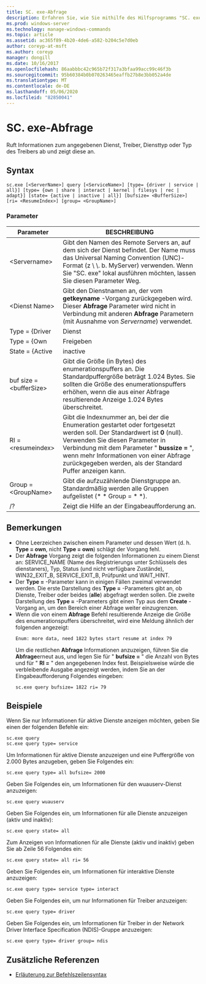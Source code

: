 ```yaml
---
title: SC. exe-Abfrage
description: Erfahren Sie, wie Sie mithilfe des Hilfsprogramms "SC. exe" Informationen zu Diensten, Treibern, Dienst Typen oder Treiber Typen abrufen.
ms.prod: windows-server
ms.technology: manage-windows-commands
ms.topic: article
ms.assetid: ac365f89-4b20-4de6-a582-b204c5e7d0eb
author: coreyp-at-msft
ms.author: coreyp
manager: dongill
ms.date: 10/16/2017
ms.openlocfilehash: 86aabbbc42c965b72f317a3bfaa99acc99c46f3b
ms.sourcegitcommit: 95b60384b0b070263465eaffb27b8e3bb052a4de
ms.translationtype: MT
ms.contentlocale: de-DE
ms.lasthandoff: 05/06/2020
ms.locfileid: "82850041"
---
```

# <a name="scexe-query"></a>SC. exe-Abfrage

Ruft Informationen zum angegebenen Dienst, Treiber, Diensttyp oder Typ des Treibers ab und zeigt diese an.

## <a name="syntax"></a>Syntax

```
sc.exe [<ServerName>] query [<ServiceName>] [type= {driver | service | all}] [type= {own | share | interact | kernel | filesys | rec | adapt}] [state= {active | inactive | all}] [bufsize= <BufferSize>] [ri= <ResumeIndex>] [group= <GroupName>]
```

### <a name="parameters"></a>Parameter

|       Parameter        |                                                                                                                          BESCHREIBUNG                                                                                                                          |
|------------------------|---------------------------------------------------------------------------------------------------------------------------------------------------------------------------------------------------------------------------------------------------------------|
|     \<Servername>      |                       Gibt den Namen des Remote Servers an, auf dem sich der Dienst befindet. Der Name muss das Universal Naming Convention (UNC)-Format (z \\ \\. b. MyServer) verwenden. Wenn Sie "SC. exe" lokal ausführen möchten, lassen Sie diesen Parameter Weg.                        |
|     \<Dienst Name>     |                                      Gibt den Dienstnamen an, der vom **getkeyname** -Vorgang zurückgegeben wird. Dieser **Abfrage** Parameter wird nicht in Verbindung mit anderen **Abfrage** Parametern (mit Ausnahme von *Servername*) verwendet.                                      |
|     Type = {Driver      |                                                                                                                            Dienst                                                                                                                            |
|       Type = {Own       |                                                                                                                             Freigeben                                                                                                                             |
|     State = {Active     |                                                                                                                           inactive                                                                                                                            |
| buf size = \<bufferSize> |                     Gibt die Größe (in Bytes) des enumerationspuffers an. Die Standardpuffergröße beträgt 1.024 Bytes. Sie sollten die Größe des enumerationspuffers erhöhen, wenn die aus einer Abfrage resultierende Anzeige 1.024 Bytes überschreitet.                      |
|   RI = \<resumeindex>   | Gibt die Indexnummer an, bei der die Enumeration gestartet oder fortgesetzt werden soll. Der Standardwert ist **0** (null). Verwenden Sie diesen Parameter in Verbindung mit dem Parameter " **bussize =** ", wenn mehr Informationen von einer Abfrage zurückgegeben werden, als der Standard Puffer anzeigen kann. |
|  Group = \<GroupName>   |                                                                             Gibt die aufzuzählende Dienstgruppe an. Standardmäßig werden alle Gruppen aufgelistet (* * Group = * *).                                                                              |
|           /?           |                                                                                                             Zeigt die Hilfe an der Eingabeaufforderung an.                                                                                                              |

## <a name="remarks"></a>Bemerkungen

- Ohne Leerzeichen zwischen einem Parameter und dessen Wert (d. h. **Type = own**, nicht **Type = own**) schlägt der Vorgang fehl.
- Der **Abfrage** Vorgang zeigt die folgenden Informationen zu einem Dienst an: SERVICE_NAME (Name des Registrierungs unter Schlüssels des dienstaners), Typ, Status (und nicht verfügbare Zustände), WIN32_EXIT_B, SERVICE_EXIT_B, Prüfpunkt und WAIT_HINT.
- Der **Type =** -Parameter kann in einigen Fällen zweimal verwendet werden. Die erste Darstellung des **Type =** -Parameters gibt an, ob Dienste, Treiber oder beides (**alle**) abgefragt werden sollen. Die zweite Darstellung des **Type =** -Parameters gibt einen Typ aus dem **Create** -Vorgang an, um den Bereich einer Abfrage weiter einzugrenzen.
- Wenn die von einem **Abfrage** Befehl resultierende Anzeige die Größe des enumerationspuffers überschreitet, wird eine Meldung ähnlich der folgenden angezeigt:  
  ```
  Enum: more data, need 1822 bytes start resume at index 79
  ```  
  Um die restlichen **Abfrage** Informationen anzuzeigen, führen Sie die **Abfrage**erneut aus, und legen Sie für " **bufsize =** " die Anzahl von Bytes und für " **RI =** " den angegebenen Index fest. Beispielsweise würde die verbleibende Ausgabe angezeigt werden, indem Sie an der Eingabeaufforderung Folgendes eingeben:  
  ```
  sc.exe query bufsize= 1822 ri= 79
  ```

## <a name="examples"></a>Beispiele

Wenn Sie nur Informationen für aktive Dienste anzeigen möchten, geben Sie einen der folgenden Befehle ein:
```
sc.exe query
sc.exe query type= service
```
Um Informationen für aktive Dienste anzuzeigen und eine Puffergröße von 2.000 Bytes anzugeben, geben Sie Folgendes ein:
```
sc.exe query type= all bufsize= 2000
```
Geben Sie Folgendes ein, um Informationen für den wuauserv-Dienst anzuzeigen:
```
sc.exe query wuauserv
```
Geben Sie Folgendes ein, um Informationen für alle Dienste anzuzeigen (aktiv und inaktiv):
```
sc.exe query state= all
```
Zum Anzeigen von Informationen für alle Dienste (aktiv und inaktiv) geben Sie ab Zeile 56 Folgendes ein:
```
sc.exe query state= all ri= 56
```
Geben Sie Folgendes ein, um Informationen für interaktive Dienste anzuzeigen:
```
sc.exe query type= service type= interact
```
Geben Sie Folgendes ein, um nur Informationen für Treiber anzuzeigen:
```
sc.exe query type= driver
```
Geben Sie Folgendes ein, um Informationen für Treiber in der Network Driver Interface Specification (NDIS)-Gruppe anzuzeigen:
```
sc.exe query type= driver group= ndis
```

## <a name="additional-references"></a>Zusätzliche Referenzen

- [Erläuterung zur Befehlszeilensyntax](command-line-syntax-key.md)

